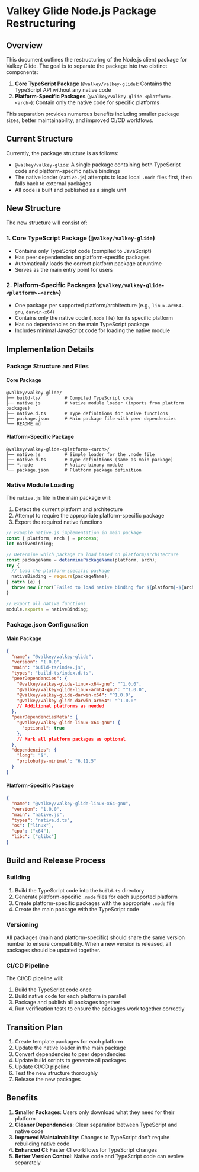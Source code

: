 # Valkey Glide Node.js Package Restructuring

## Overview

This document outlines the restructuring of the Node.js client package for Valkey Glide. The goal is to separate the package into two distinct components:

1. **Core TypeScript Package** (`@valkey/valkey-glide`): Contains the TypeScript API without any native code
2. **Platform-Specific Packages** (`@valkey/valkey-glide-<platform>-<arch>`): Contain only the native code for specific platforms

This separation provides numerous benefits including smaller package sizes, better maintainability, and improved CI/CD workflows.

## Current Structure

Currently, the package structure is as follows:

- `@valkey/valkey-glide`: A single package containing both TypeScript code and platform-specific native bindings
- The native loader (`native.js`) attempts to load local `.node` files first, then falls back to external packages
- All code is built and published as a single unit

## New Structure

The new structure will consist of:

### 1. Core TypeScript Package (`@valkey/valkey-glide`)

- Contains only TypeScript code (compiled to JavaScript)
- Has peer dependencies on platform-specific packages
- Automatically loads the correct platform package at runtime
- Serves as the main entry point for users

### 2. Platform-Specific Packages (`@valkey/valkey-glide-<platform>-<arch>`)

- One package per supported platform/architecture (e.g., `linux-arm64-gnu`, `darwin-x64`)
- Contains only the native code (`.node` file) for its specific platform
- Has no dependencies on the main TypeScript package
- Includes minimal JavaScript code for loading the native module

## Implementation Details

### Package Structure and Files

#### Core Package

```
@valkey/valkey-glide/
├── build-ts/         # Compiled TypeScript code
├── native.js         # Native module loader (imports from platform packages)
├── native.d.ts       # Type definitions for native functions
├── package.json      # Main package file with peer dependencies
└── README.md
```

#### Platform-Specific Package

```
@valkey/valkey-glide-<platform>-<arch>/
├── native.js         # Simple loader for the .node file
├── native.d.ts       # Type definitions (same as main package)
├── *.node            # Native binary module
└── package.json      # Platform package definition
```

### Native Module Loading

The `native.js` file in the main package will:

1. Detect the current platform and architecture
2. Attempt to require the appropriate platform-specific package
3. Export the required native functions

```javascript
// Example native.js implementation in main package
const { platform, arch } = process;
let nativeBinding;

// Determine which package to load based on platform/architecture
const packageName = determinePackageName(platform, arch);
try {
  // Load the platform-specific package
  nativeBinding = require(packageName);
} catch (e) {
  throw new Error(`Failed to load native binding for ${platform}-${arch}: ${e.message}`);
}

// Export all native functions
module.exports = nativeBinding;
```

### Package.json Configuration

#### Main Package

```json
{
  "name": "@valkey/valkey-glide",
  "version": "1.0.0",
  "main": "build-ts/index.js",
  "types": "build-ts/index.d.ts",
  "peerDependencies": {
    "@valkey/valkey-glide-linux-x64-gnu": "^1.0.0",
    "@valkey/valkey-glide-linux-arm64-gnu": "^1.0.0",
    "@valkey/valkey-glide-darwin-x64": "^1.0.0",
    "@valkey/valkey-glide-darwin-arm64": "^1.0.0"
    // Additional platforms as needed
  },
  "peerDependenciesMeta": {
    "@valkey/valkey-glide-linux-x64-gnu": {
      "optional": true
    },
    // Mark all platform packages as optional
  },
  "dependencies": {
    "long": "5",
    "protobufjs-minimal": "6.11.5"
  }
}
```

#### Platform-Specific Package

```json
{
  "name": "@valkey/valkey-glide-linux-x64-gnu",
  "version": "1.0.0",
  "main": "native.js",
  "types": "native.d.ts",
  "os": ["linux"],
  "cpu": ["x64"],
  "libc": ["glibc"]
}
```

## Build and Release Process

### Building

1. Build the TypeScript code into the `build-ts` directory
2. Generate platform-specific `.node` files for each supported platform
3. Create platform-specific packages with the appropriate `.node` file
4. Create the main package with the TypeScript code

### Versioning

All packages (main and platform-specific) should share the same version number to ensure compatibility. When a new version is released, all packages should be updated together.

### CI/CD Pipeline

The CI/CD pipeline will:

1. Build the TypeScript code once
2. Build native code for each platform in parallel
3. Package and publish all packages together
4. Run verification tests to ensure the packages work together correctly

## Transition Plan

1. Create template packages for each platform
2. Update the native loader in the main package
3. Convert dependencies to peer dependencies
4. Update build scripts to generate all packages
5. Update CI/CD pipeline
6. Test the new structure thoroughly
7. Release the new packages

## Benefits

1. **Smaller Packages**: Users only download what they need for their platform
2. **Cleaner Dependencies**: Clear separation between TypeScript and native code
3. **Improved Maintainability**: Changes to TypeScript don't require rebuilding native code
4. **Enhanced CI**: Faster CI workflows for TypeScript changes
5. **Better Version Control**: Native code and TypeScript code can evolve separately
